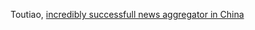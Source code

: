 Toutiao, [incredibly successfull news aggregator in China](https://www.forbes.com/sites/ywang/2017/05/26/jinri-toutiao-how-chinas-11-billion-news-aggregator-is-no-fake/#2ee73b254d8a)

